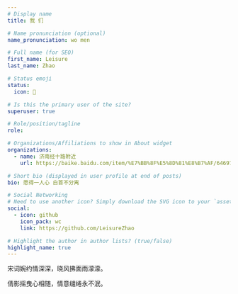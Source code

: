 ```yaml
---
# Display name
title: 我 们

# Name pronunciation (optional)
name_pronunciation: wo men

# Full name (for SEO)
first_name: Leisure
last_name: Zhao

# Status emoji
status:
  icon: 👫

# Is this the primary user of the site?
superuser: true

# Role/position/tagline
role: 

# Organizations/Affiliations to show in About widget
organizations:
  - name: 济南经十路附近
    url: https://baike.baidu.com/item/%E7%BB%8F%E5%8D%81%E8%B7%AF/6469745

# Short bio (displayed in user profile at end of posts)
bio: 愿得一人心 白首不分离

# Social Networking
# Need to use another icon? Simply download the SVG icon to your `assets/media/icons/` folder.
social:
  - icon: github
    icon_pack: wc
    link: https://github.com/LeisureZhao

# Highlight the author in author lists? (true/false)
highlight_name: true
---
```


宋词婉约情深深，晓风拂面雨濛濛。

倩影摇曳心相随，情意缱绻永不泯。

